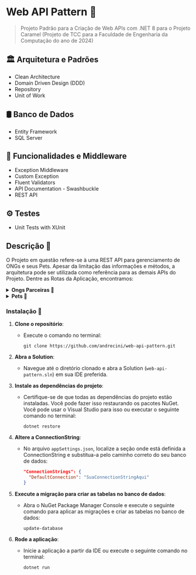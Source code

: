# Web API Pattern 🚀
> Projeto Padrão para a Criação de Web APIs com .NET 8 para o Projeto Caramel (Projeto de TCC para a Faculdade de Engenharia da Computação do ano de 2024)

## 🏛️ Arquitetura e Padrões
- Clean Architecture
- Domain Driven Design (DDD)
- Repository
- Unit of Work

## 🛢️ Banco de Dados
- Entity Framework
- SQL Server

## 🚀 Funcionalidades e Middleware
- Exception Middleware
- Custom Exception
- Fluent Validators
- API Documentation - Swashbuckle
- REST API

## ⚙️ Testes
- Unit Tests with XUnit

  
## Descrição 📝
O Projeto em questão refere-se à uma REST API para gerenciamento de ONGs e seus Pets. Apesar da limitação das informações e métodos,
a arquitetura pode ser utilizada como referência para as demais APIs do Projeto. Dentre as Rotas da Aplicação, encontramos: 

<details>
<summary><strong>Ongs Parceiras 🤝</strong></summary>

A controller `PartnersController` oferece as seguintes funcionalidades para lidar com Ongs Parceiras:

1. **Recuperação de Todas as Ongs Parceiras**: 
   - Endpoint: `GET /api/partners`
   - Descrição: Recupera uma lista paginada de todas as Ongs Parceiras.
   - Parâmetros:
     - `page`: Página atual da lista (padrão: 1).
     - `pageSize`: Quantidade de Ongs por página (padrão: 10).
   - Respostas:
     - `200 OK`: Retorna a lista de Ongs Parceiras paginada.
     - `500 Internal Server Error`: Em caso de erro no servidor.

2. **Recuperação de uma Ong Parceira por ID**:
   - Endpoint: `GET /api/partner/{partnerId}`
   - Descrição: Recupera uma Ong Parceira específica com base no ID fornecido.
   - Parâmetros:
     - `partnerId`: ID da Ong Parceira a ser recuperada.
   - Respostas:
     - `200 OK`: Retorna a Ong Parceira correspondente ao ID fornecido.
     - `500 Internal Server Error`: Em caso de erro no servidor.

3. **Criação de uma Nova Ong Parceira**:
   - Endpoint: `POST /api/partner`
   - Descrição: Cria uma nova Ong Parceira com base nos dados fornecidos.
   - Parâmetros:
     - `partner`: Dados da nova Ong Parceira a serem criados.
   - Respostas:
     - `201 Created`: Retorna a Ong Parceira criada com sucesso.
     - `400 Bad Request`: Em caso de dados inválidos ou faltando.
     - `500 Internal Server Error`: Em caso de erro no servidor.

4. **Atualização de uma Ong Parceira Existente**:
   - Endpoint: `PUT /api/partner`
   - Descrição: Atualiza os dados de uma Ong Parceira existente com base nos dados fornecidos.
   - Parâmetros:
     - `partner`: Dados atualizados da Ong Parceira.
   - Respostas:
     - `200 OK`: Retorna a Ong Parceira atualizada com sucesso.
     - `204 No Content`: Se a Ong Parceira não for encontrada.
     - `400 Bad Request`: Em caso de dados inválidos ou faltando.
     - `500 Internal Server Error`: Em caso de erro no servidor.

5. **Exclusão de uma Ong Parceira por ID**:
   - Endpoint: `DELETE /api/partner`
   - Descrição: Exclui uma Ong Parceira específica com base no ID fornecido.
   - Parâmetros:
     - `partnerId`: ID da Ong Parceira a ser excluída.
   - Respostas:
     - `200 OK`: Retorna `true` se a Ong Parceira foi excluída com sucesso.
     - `204 No Content`: Se a Ong Parceira não for encontrada.
     - `400 Bad Request`: Em caso de dados inválidos ou faltando.
     - `500 Internal Server Error`: Em caso de erro no servidor.

</details>

<details>
<summary><strong>Pets 🐾</strong></summary>

A controller `PetsController` oferece as seguintes funcionalidades para lidar com Pets:

1. **Recuperação de Pets de um Parceiro Específico**: 
   - Endpoint: `GET /api/pets`
   - Descrição: Recupera uma lista paginada de Pets associados a um parceiro específico.
   - Parâmetros:
     - `partnerId`: ID do parceiro.
     - `page`: Página atual da lista (padrão: 1).
     - `pageSize`: Quantidade de Pets por página (padrão: 10).
   - Respostas:
     - `200 OK`: Retorna a lista de Pets paginada.
     - `204 No Content`: Se o parceiro não for encontrado.
     - `500 Internal Server Error`: Em caso de erro no servidor.

2. **Recuperação de Pets Filtrados por Critérios Específicos**:
   - Endpoint: `GET /api/pets-filtered`
   - Descrição: Recupera uma lista paginada de Pets filtrada por critérios específicos para um parceiro.
   - Parâmetros:
     - `partnerId`: ID do parceiro.
     - `page`: Página atual da lista (padrão: 1).
     - `pageSize`: Quantidade de Pets por página (padrão: 10).
     - `filter`: Filtro a ser aplicado (objeto PetFilter).
   - Respostas:
     - `200 OK`: Retorna a lista de Pets filtrada e paginada.
     - `204 No Content`: Se o parceiro não for encontrado.
     - `500 Internal Server Error`: Em caso de erro no servidor.

3. **Recuperação de um Pet Específico por ID**:
   - Endpoint: `GET /api/pet`
   - Descrição: Recupera um Pet específico com base no ID fornecido.
   - Parâmetros:
     - `petId`: ID do Pet a ser recuperado.
   - Respostas:
     - `200 OK`: Retorna o Pet correspondente ao ID fornecido.
     - `204 No Content`: Se o Pet não for encontrado.
     - `500 Internal Server Error`: Em caso de erro no servidor.

4. **Recuperação do Status de um Pet por ID**:
   - Endpoint: `GET /api/pet/status`
   - Descrição: Recupera o status de um Pet específico com base no ID fornecido.
   - Parâmetros:
     - `petId`: ID do Pet a ser consultado.
   - Respostas:
     - `200 OK`: Retorna o status do Pet correspondente ao ID fornecido.
     - `204 No Content`: Se o Pet não for encontrado.
     - `500 Internal Server Error`: Em caso de erro no servidor.

5. **Criação de um Novo Pet**:
   - Endpoint: `POST /api/pet`
   - Descrição: Cria um novo Pet com base nos dados fornecidos.
   - Parâmetros:
     - `pet`: Dados do novo Pet a serem criados.
   - Respostas:
     - `201 Created`: Retorna o Pet criado com sucesso.
     - `500 Internal Server Error`: Em caso de erro no servidor.

6. **Atualização de um Pet Existente**:
   - Endpoint: `PUT /api/pet`
   - Descrição: Atualiza os dados de um Pet existente com base nos dados fornecidos.
   - Parâmetros:
     - `pet`: Dados atualizados do Pet.
   - Respostas:
     - `200 OK`: Retorna o Pet atualizado com sucesso.
     - `204 No Content`: Se o Pet não for encontrado.
     - `500 Internal Server Error`: Em caso de erro no servidor.

7. **Atualização do Status de um Pet Existente**:
   - Endpoint: `PATCH /api/pet/status`
   - Descrição: Atualiza o status de um Pet existente com base no ID fornecido.
   - Parâmetros:
     - `petId`: ID do Pet a ser atualizado.
     - `status`: Novo status do Pet.
   - Respostas:
     - `200 OK`: Retorna o status do Pet atualizado com sucesso.
     - `204 No Content`: Se o Pet não for encontrado.
     - `500 Internal Server Error`: Em caso de erro no servidor.

8. **Exclusão de um Pet Existente**:
   - Endpoint: `DELETE /api/pet`
   - Descrição: Exclui um Pet específico com base no ID fornecido.
   - Parâmetros:
     - `petId`: ID do Pet a ser excluído.
   - Respostas:
     - `200 OK`: Retorna `true` se o Pet foi excluído com sucesso.
     - `204 No Content`: Se o Pet não for encontrado.
     - `500 Internal Server Error`: Em caso de erro no servidor.

</details>

### Instalação 🔧

1. **Clone o repositório**:
   - Execute o comando no terminal:
     ```
     git clone https://github.com/andrecini/web-api-pattern.git
     ```

2. **Abra a Solution**:
   - Navegue até o diretório clonado e abra a Solution (`web-api-pattern.sln`) em sua IDE preferida.

3. **Instale as dependências do projeto**:
   - Certifique-se de que todas as dependências do projeto estão instaladas. Você pode fazer isso restaurando os pacotes NuGet. Você pode usar o Visual Studio para isso ou executar o seguinte comando no terminal:
     ```
     dotnet restore
     ```

4. **Altere a ConnectionString**:
   - No arquivo `appSettings.json`, localize a seção onde está definida a ConnectionString e substitua-a pelo caminho correto do seu banco de dados:
     ```json
     "ConnectionStrings": {
       "DefaultConnection": "SuaConnectionStringAqui"
     }
     ```

5. **Execute a migração para criar as tabelas no banco de dados**:
   - Abra o NuGet Package Manager Console e execute o seguinte comando para aplicar as migrações e criar as tabelas no banco de dados:
     ```
     update-database
     ```

6. **Rode a aplicação**:
   - Inicie a aplicação a partir da IDE ou execute o seguinte comando no terminal:
     ```
     dotnet run
     ```


